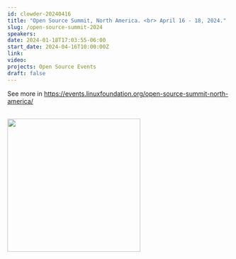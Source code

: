 ```yaml
---
id: clowder-20240416
title: "Open Source Summit, North America. <br> April 16 - 18, 2024."
slug: /open-source-summit-2024
speakers:
date: 2024-01-18T17:03:55-06:00
start_date: 2024-04-16T10:00:00Z
link:  
video: 
projects: Open Source Events 
draft: false
---
```


<p>See more in <a href="https://events.linuxfoundation.org/open-source-summit-north-america/" target="_blank">https://events.linuxfoundation.org/open-source-summit-north-america/</a></p>

<br>

<a href="https://events.linuxfoundation.org/open-source-summit-north-america/" target="_blank">
<img src="/../images/carousel/OS Summit.png" class="img-fluid mx-auto d-block" width="300">
</a>
